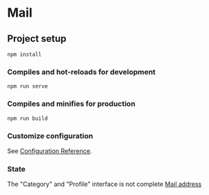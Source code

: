 # Mail

## Project setup
```
npm install
```

### Compiles and hot-reloads for development
```
npm run serve
```

### Compiles and minifies for production
```
npm run build
```

### Customize configuration
See [Configuration Reference](https://cli.vuejs.org/config/).

### State
The "Category" and "Profile" interface is not complete
[Mail address](http://6s.net579.com:24926)
